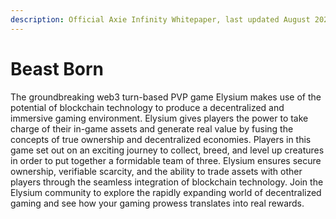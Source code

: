 ```yaml
---
description: Official Axie Infinity Whitepaper, last updated August 2024
---
```


# Beast Born

The groundbreaking web3 turn-based PVP game Elysium makes use of the potential of blockchain technology to produce a decentralized and immersive gaming environment. Elysium gives players the power to take charge of their in-game assets and generate real value by fusing the concepts of true ownership and decentralized economies. Players in this game set out on an exciting journey to collect, breed, and level up creatures in order to put together a formidable team of three. Elysium ensures secure ownership, verifiable scarcity, and the ability to trade assets with other players through the seamless integration of blockchain technology. Join the Elysium community to explore the rapidly expanding world of decentralized gaming and see how your gaming prowess translates into real rewards.
